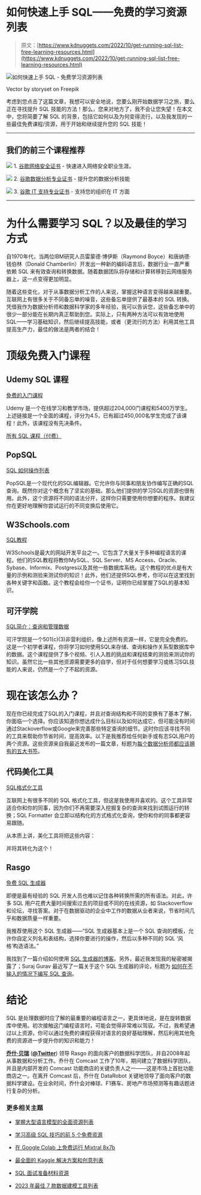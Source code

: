 # 如何快速上手 SQL——免费的学习资源列表

> 原文：[https://www.kdnuggets.com/2022/10/get-running-sql-list-free-learning-resources.html](https://www.kdnuggets.com/2022/10/get-running-sql-list-free-learning-resources.html)

![如何快速上手 SQL - 免费学习资源列表](../Images/37268ede8fef5eacc4e3d03d5ecf72ed.png)

Vector by storyset on Freepik

考虑到您点击了这篇文章，我想可以安全地说，您要么刚开始数据学习之旅，要么正在寻找提升 SQL 技能的方法！那么，您来对地方了，我不会让您失望！在本文中，您将简要了解 SQL 的背景，包括它如何以及为何变得流行，以及我发现的一些最佳免费课程/资源，用于开始和继续提升您的 SQL 技能！

* * *

## 我们的前三个课程推荐

![](../Images/0244c01ba9267c002ef39d4907e0b8fb.png) 1\. [谷歌网络安全证书](https://www.kdnuggets.com/google-cybersecurity) - 快速进入网络安全职业生涯。

![](../Images/e225c49c3c91745821c8c0368bf04711.png) 2\. [谷歌数据分析专业证书](https://www.kdnuggets.com/google-data-analytics) - 提升您的数据分析技能

![](../Images/0244c01ba9267c002ef39d4907e0b8fb.png) 3\. [谷歌 IT 支持专业证书](https://www.kdnuggets.com/google-itsupport) - 支持您的组织在 IT 方面

* * *

# 为什么需要学习 SQL？以及最佳的学习方式

自1970年代，当两位IBM研究人员雷蒙德·博伊斯（Raymond Boyce）和唐纳德·钱伯林（Donald Chamberlin）开发出一种新的编码语言后，数据行业一直严重依赖 SQL 来有效查询和转换数据。随着数据团队将存储和计算转移到云网络服务器上，这一点变得更加明显。

随着这些变化，对于从事数据分析工作的人来说，掌握这种语言变得越来越重要。互联网上有很多关于不同备忘单的噪音，这些备忘单提供了最基本的 SQL 转换。凭借我作为数据分析师和数据科学家的多年经验，我可以告诉您，这些备忘单中的很少一部分能在长期内真正帮助到您。实际上，只有两种方法可以有效地使用 SQL——学习基础知识，然后继续提高技能，或者（更流行的方法）利用其他工具提高生产力，最佳的做法是两者的结合！

# 顶级免费入门课程

## Udemy SQL 课程

[免费的入门课程](https://www.udemy.com/course/introduction-to-databases-and-sql-querying/)

Udemy 是一个在线学习和教学市场，提供超过204,000门课程和5400万学生。上述链接是一个全面的课程，评分为4.5，已有超过450,000名学生完成了该课程！此外，该课程没有先决条件。

[所有 SQL 课程（付费）](https://www.udemy.com/courses/search/?src=ukw&q=SQL)

## PopSQL

[SQL 如何操作列表](https://popsql.com/learn-sql)

PopSQL是一个现代化的SQL编辑器。它允许你与同事和朋友协作编写正确的SQL查询。既然你对这个概念有了坚实的基础，那么他们提供的学习SQL的资源也很有用。此外，这个资源将不同的语法分开，这样你只需要使用你想要的程序。我建议你在更好地理解你尝试运行的不同变换后使用它。

## W3Schools.com

[SQL教程](https://www.w3schools.com/sql/)

W3Schools是最大的网站开发平台之一。它包含了大量关于多种编程语言的课程。他们的SQL教程将教你MySQL、SQL Server、MS Access、Oracle、Sybase、Informix、Postgres以及其他一些数据库系统。这个教程的优点是有大量的示例和测验来测试你的知识！此外，他们还提供SQL参考，你可以在这里找到各种关键字和函数。这个教程会给你一个证书，证明你已经掌握了SQL的基本知识。

## 可汗学院

[SQL简介：查询和管理数据](https://www.khanacademy.org/computing/computer-programming/sql)

可汗学院是一个501(c)(3)非营利组织，像上述所有资源一样，它是完全免费的。这是一个初学者课程，你将学习如何使用SQL来存储、查询和操作关系型数据库中的数据。这个课程提供了多个视频、引人入胜的挑战和课程结束的测验来测试你的知识。虽然它比一些其他资源需要更多的自学，但对于任何想要学习或练习SQL技能的人来说，仍然是一个了不起的资源。

# 现在该怎么办？

现在你已经完成了SQL的入门课程，并且对查询结构和不同的变换有了基本了解，你面临一个选择。你应该知道你想达成什么目标以及如何达成它，但可能没有时间通过Stackoverflow或Google来完善那些特定查询的细节。这时你应该寻找不同的工具来帮助你节省时间，提高效率。以下是我推荐给任何新手或有志SQL用户的两个资源。这些资源来自我最近发布的一篇文章，标题为[每个数据分析师都应该拥有的五大书签](https://medium.com/towards-data-science/top-5-bookmarks-every-data-analyst-should-have-547a2c9ad1fe)。

## 代码美化工具

[SQL格式化工具](https://codebeautify.org/sqlformatter)

互联网上有很多不同的 SQL 格式化工具，但这是我使用并喜欢的。这个工具非常适合你和你的同事，因为你们不再需要深入挖掘复杂的查询来找到试图运行的转换；SQL Formatter 会立即以结构化的方式格式化查询，使你和你的同事都更容易跟随。

从本质上讲，美化工具将把这些内容：

并将其转化为这个！

## Rasgo

[免费 SQL 生成器](https://app.rasgoml.com/sql)

即便是最有经验的 SQL 开发人员也难以记住各种转换所需的所有语法。对此，许多 SQL 用户花费大量时间搜索过去的项目或不同的在线资源，如 Stackoverflow 和论坛，寻找答案。对于在数据驱动的企业中工作的数据从业者来说，节省时间几乎和数据质量一样重要。

我推荐使用这个 SQL 生成器——“SQL 生成器基本上是一个 SQL 查询的模板，允许你自定义列名和表结构，选择你要进行的操作，然后以多种不同的 SQL ‘风格’构造语法。”

我找到了一篇介绍如何使用 [SQL 生成器的博客](https://www.rasgoml.com/post/sql-generator)。另外，最近我发现我的秘密被揭露了；Suraj Gurav 最近写了一篇关于这个 SQL 生成器的评论，标题为 [如何在不输入的情况下编写 SQL 查询](https://medium.com/learning-sql/how-to-write-sql-queries-without-typing-4b634cc67ae0)。

# 结论

SQL 是处理数据时应了解的最重要的编程语言之一，更具体地说，是在旋转数据库中使用。初次接触这门编程语言时，可能会觉得非常难以驾驭。不过，我希望通过以上资源，你可以通过免费的课程获得对语言的良好基础理解，然后利用其他免费的资源进一步提升你的知识和能力！

**[乔什·贝瑞](https://www.linkedin.com/in/joshberry022/)** ([**@Twitter**](https://mobile.twitter.com/itsamejoshabee)) 领导 Rasgo 的面向客户的数据科学团队，并自2008年起从事数据和分析工作。乔什在 Comcast 工作了10年，期间建立了数据科学团队，并且是内部开发的 Comcast 功能商店的关键负责人之一——这是市场上首批功能商店之一。在离开 Comcast 后，乔什在 DataRobot 关键地领导了面向客户的数据科学建设。在业余时间，乔什会对棒球、F1赛车、房地产市场预测等有趣话题进行复杂的分析。

### 更多相关主题

+   [掌握大型语言模型的全面资源列表](https://www.kdnuggets.com/a-comprehensive-list-of-resources-to-master-large-language-models)

+   [学习高级 SQL 技巧的前 5 个免费资源](https://www.kdnuggets.com/top-5-free-resources-for-learning-advanced-sql-techniques)

+   [在 Google Colab 上免费运行 Mixtral 8x7b](https://www.kdnuggets.com/running-mixtral-8x7b-on-google-colab-for-free)

+   [最全面的 Kaggle 解决方案和创意列表](https://www.kdnuggets.com/2022/11/comprehensive-list-kaggle-solutions-ideas.html)

+   [SQL 面试准备材料资源](https://www.kdnuggets.com/2023/02/sql-interviews-preparations-material-resources.html)

+   [2023 年最佳 7 款数据建模工具列表](https://www.kdnuggets.com/2023/03/list-7-best-data-modeling-tools-2023.html)
